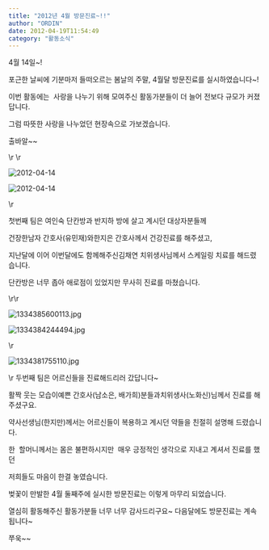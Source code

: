 ```yaml
---
title: "2012년 4월 방문진료~!!"
author: "ORDIN"
date: 2012-04-19T11:54:49
category: "활동소식"
---
```


4월 14일~!

포근한 날씨에 기분마저 들떠오르는 봄날의 주말, 4월달 방문진료를 실시하였습니다~!

이번 활동에는  사랑을 나누기 위해 모여주신 활동가분들이 더 늘어 전보다 규모가 커졌답니다.

그럼 따뜻한 사랑을 나누었던 현장속으로 가보겠습니다.

출바알~~

\r
\r

![2012-04-14](/files/attach/images/2318/705/004/8fc993d71fc3ca2173cd3676d5eacf91.jpg)

![2012-04-14](/files/attach/images/2318/705/004/5f38635bc301d3c47b02881e497e7c0c.jpg)

\r

첫번째 팀은 여인숙 단칸방과 반지하 방에 살고 계시던 대상자분들께

건장한남자 간호사(유민재)와한지은 간호사께서 건강진료를 해주셨고,

지난달에 이어 이번달에도 함께해주신김채연 치위생사님께서 스케일링 치료를 해드렸습니다.

단칸방은 너무 좁아 애로점이 있었지만 무사히 진료를 마쳤습니다.

\r\r

![1334385600113.jpg](/files/attach/images/2318/705/004/e41d55e4a9f782a52f0cfc0170bd8874.jpg)

![1334384244494.jpg](/files/attach/images/2318/705/004/0a2578a974105ada1e10c94680bb8cb4.jpg)

\r

![1334381755110.jpg](/files/attach/images/2318/705/004/bf34a13f26d5a0a68c68822252824746.jpg)

\r
두번째 팀은 어르신들을 진료해드리러 갔답니다~

활짝 웃는 모습이예쁜 간호사(남소은, 배가희)분들과치위생사(노화신)님께서 진료를 해주셨구요.

약사선생님(한지만)께서는 어르신들이 복용하고 계시던 약들을 친절히 설명해 드렸습니다.

한  할머니께서는 몸은 불편하시지만  매우 긍정적인 생각으로 지내고 계셔서 진료를 했던

저희들도 마음이 한결 놓였습니다.

벚꽃이 만발한 4월 둘째주에 실시한 방문진료는 이렇게 마무리 되었습니다.

열심히 활동해주신 활동가분들 너무 너무 감사드리구요~ 다음달에도 방문진료는 계속됩니다~

쭈욱~~
